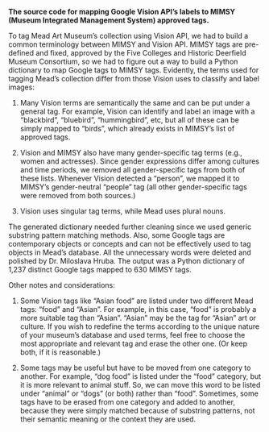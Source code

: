 **The source code for mapping Google Vision API’s labels to MIMSY (Museum Integrated Management System) approved tags.**

To tag Mead Art Museum’s collection using Vision API, we had to build a common terminology between MIMSY and Vision API. MIMSY tags are pre-defined and fixed, approved by the Five Colleges and Historic Deerfield Museum Consortium, so we had to figure out a way to build a Python dictionary to map Google tags to MIMSY tags. Evidently, the terms used for tagging Mead’s collection differ from those Vision uses to classify and label images:

1. Many Vision terms are semantically the same and can be put under a general tag.
For example, Vision can identify and label an image with a “blackbird”, “bluebird”, “hummingbird”, etc, but all of these can be simply mapped to “birds”, which already exists in MIMSY’s list of approved tags.

2. Vision and MIMSY also have many gender-specific tag terms (e.g., women and actresses). Since gender expressions differ among cultures and time periods, we removed all gender-specific tags from both of these lists. Whenever Vision detected a “person”, we mapped it to MIMSY’s gender-neutral “people” tag (all other gender-specific tags were removed from both sources.)

3. Vision uses singular tag terms, while Mead uses plural nouns.

The generated dictionary needed further cleaning since we used generic substring pattern matching methods. Also, some Google tags are contemporary objects or concepts and can not be effectively used to tag objects in Mead’s database. All the unnecessary words were deleted and polished by Dr. Miloslava Hruba. The output was a Python dictionary of 1,237 distinct Google tags mapped to 630 MIMSY tags.

Other notes and considerations: 

1. Some Vision tags like “Asian food” are listed under two different Mead tags: “food” and “Asian”. For example, in this case, “food” is probably a more suitable tag than “Asian”. “Asian” may be the tag for “Asian” art or culture. If you wish to redefine the terms according to the unique nature of your museum’s database and used terms, feel free to choose the most appropriate and relevant tag and erase the other one. (Or keep both, if it is reasonable.)

2. Some tags may be useful but have to be moved from one category to another. For example, “dog food” is listed under the “food” category, but it is more relevant to animal stuff. So, we can move this word to be listed under “animal” or “dogs” (or both) rather than “food”. Sometimes, some tags have to be erased from one category and added to another, because they were simply matched because of substring patterns, not their semantic meaning or the context they are used. 
